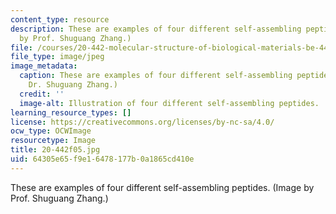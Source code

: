 ```yaml
---
content_type: resource
description: These are examples of four different self-assembling peptides. (Image
  by Prof. Shuguang Zhang.)
file: /courses/20-442-molecular-structure-of-biological-materials-be-442-fall-2005/64305e65f9e16478177b0a1865cd410e_20-442f05.jpg
file_type: image/jpeg
image_metadata:
  caption: These are examples of four different self-assembling peptides. (Image by
    Dr. Shuguang Zhang.)
  credit: ''
  image-alt: Illustration of four different self-assembling peptides.
learning_resource_types: []
license: https://creativecommons.org/licenses/by-nc-sa/4.0/
ocw_type: OCWImage
resourcetype: Image
title: 20-442f05.jpg
uid: 64305e65-f9e1-6478-177b-0a1865cd410e
---
```

These are examples of four different self-assembling peptides. (Image by Prof. Shuguang Zhang.)